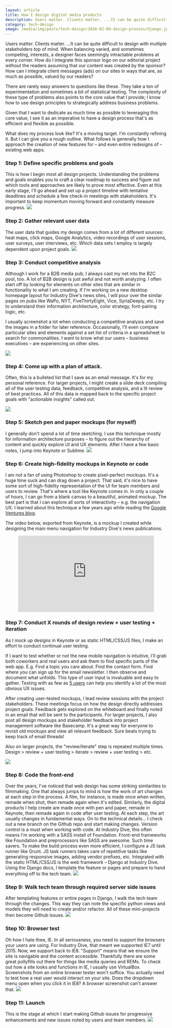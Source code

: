 ```yaml
---
layout: article
title: How I design digital media products
description: Users matter. Clients matter. ...It can be quite difficult to design with multiple stakeholders top of mind. When balancing varied, and sometimes competing, interests, a designer faces seemingly intractable problems at every corner.
category: tech-design
image: /media/img/posts/tech-design/2016-02-09-design-process/django.jpg
---
```


Users matter. Clients matter. ...It can be quite difficult to design with multiple stakeholders top of mind. When balancing varied, and sometimes competing, interests, a designer faces seemingly intractable problems at every corner. How do I integrate this sponsor logo on our editorial project without the readers assuming that our content was created by the sponsor? How can I integrate client messages (ads) on our sites in ways that are, as much as possible, valued by our readers?

There are rarely easy answers to questions like these. They take a ton of experimentation and sometimes a bit of statistical testing. The complexity of these type of problems also points to the core value that I provide; I know how to use design principles to strategically address business problems.

Given that I want to dedicate as much time as possible to leveraging this core value, I see it as an imperative to have a design process that's as efficient and flexible as possible.

What does my process look like? It's a moving target. I'm constantly refining it. But I can give you a rough outline. What follows is generally how I approach the creation of new features for – and even entire redesigns of – existing web apps.

<h3>Step 1: Define specific problems and goals</h3>
This is how I begin most all design projects. Understanding the problems and goals enables you to craft a clear roadmap to success and figure out which tools and approaches are likely to prove most effective. Even at this early stage, I'll go ahead and set up a project timeline with tentative deadlines and schedule a few check-in meetings with stakeholders. It's important to keep momentum moving forward and constantly measure progress.

<img src="{{ site.url }}/media/img/posts/tech-design/2016-02-09-design-process/goals.jpg" class="img-border">

<h3>Step 2: Gather relevant user data</h3>
The user data that guides my design comes from a lot of different sources: heat maps, click maps, Google Analytics, video recordings of user sessions, user surveys, user interviews, etc. Which data sets I employ is largely dependent upon project goals.

<img src="{{ site.url }}/media/img/posts/tech-design/2016-02-09-design-process/survey.jpg" class="img-border">

<h3>Step 3: Conduct competitive analysis</h3>
Although I work for a B2B media pub, I always cast my net into the B2C pool, too. A lot of B2B design is just awful and not worth analyzing.
I often start off by looking for elements on other sites that are similar in functionality to what I am creating. If I'm working on a new desktop homepage layout for Industry Dive's news sites, I will pour over the similar pages on pubs like WaPo, NYT, FiveThirtyEight, Vice, SyriaDeeply, etc. I try to understand their information architecture, color strategy, font-pairing logic, etc.

I usually screenshot a lot when conducting a competitive analysis and save the images in a folder for later reference. Occasionally, I'll even compare particular sites and elements against a set list of criteria in a spreadsheet to search for commonalities. I want to know what our users – business executives – are experiencing on other sites.

<img src="{{ site.url }}/media/img/posts/tech-design/2016-02-09-design-process/comp_analysis.jpg" class="img-border">

<h3>Step 4: Come up with a plan of attack.</h3>

Often, this is a bulleted list that I save as an email message. It's for my personal reference. For larger projects, I might create a slide deck compiling all of the user testing data, feedback, competitive analysis, and a lit review of best practices. All of this data is mapped back to the specific project goals with "actionable insights" called out.

<img src="{{ site.url }}/media/img/posts/tech-design/2016-02-09-design-process/slide_deck.jpg" class="img-border">

<h3>Step 5: Sketch pen and paper mockups (for myself)</h3>
I generally don't spend a lot of time sketching. I use this technique mostly for information architecture purposes – to figure out the hierarchy of content and quickly explore UI and UX elements. After I have a few basic notes, I jump into Keynote or Sublime.

<img src="{{ site.url }}/media/img/posts/tech-design/2016-02-09-design-process/sketch-demographics.jpg">

<h3>Step 6: Create high-fidelity mockups in Keynote or code</h3>
I am not a fan of using Photoshop to create pixel-perfect mockups. It's a huge time suck and can drag down a project. That said, it's nice to have some sort of high-fidelity representation of the UI for team members and users to review.
That's where a tool like Keynote comes in. In only a couple of hours, I can go from a blank canvas to a beautiful, animated mockup. The best part is that I can explore all sorts of interactivity – e.g. the navigation UX. I learned about this technique a few years ago while reading the <a href="https://library.gv.com/the-product-design-sprint-prototype-day-4-ebab764ac69f#.vo8zzk25d">Google Ventures blog</a>.

The video below, exported from Keynote, is a mockup I created while designing the main menu navigation for Industry Dive's news publications.

<div class="medium-frame">
	<figure>
		<style>.embed-container { position: relative; padding-bottom: 56.25%; height: 0; overflow: hidden; max-width: 100%; } .embed-container iframe, .embed-container object, .embed-container embed { position: absolute; top: 0; left: 0; width: 100%; height: 100%; }</style><div class='embed-container'><iframe src='https://player.vimeo.com/video/155146496' frameborder='0' webkitAllowFullScreen mozallowfullscreen allowFullScreen></iframe></div>
	</figure>
</div>

<h3>Step 7: Conduct X rounds of design review + user testing + iteration</h3>
As I mock up designs in Keynote or as static HTML/CSS/JS files, I make an effort to conduct continual user testing.

If I want to test whether or not the new mobile navigation is intuitive, I'll grab both coworkers and real users and ask them to find specific parts of the web app. E.g. Find a topic you care about. Find the contact form. Find where you can sign up for the email newsletter. I then observe and document what unfolds. This type of user input is invaluable and easy to gather. Testing with as few as <a href="https://www.nngroup.com/articles/why-you-only-need-to-test-with-5-users/">5 users</a> can help you identify a lot of the most obvious UX issues.

After creating user-tested mockups, I lead review sessions with the project stakeholders. These meetings focus on how the design directly addresses project goals. Feedback gets explored on the whiteboard and finally noted in an email that will be sent to the participants. For larger projects, I also post all design mockups and stakeholder feedback into project management software like Basecamp. It's a great way for everyone to revisit old mockups and view all relevant feedback. Sure beats trying to keep track of email threads!

Also on larger projects, the "review/iterate" step is repeated multiple times. Design > review + user testing > iterate > review + user testing > etc.

<img src="{{ site.url }}/media/img/posts/tech-design/2016-02-09-design-process/review.jpg" class="img-border">

<h3>Step 8: Code the front-end</h3>
Over the years, I've noticed that web design has some striking similarities to filmmaking. One that always jumps to mind is how the work of art changes at each step in the process. A film, for instance, is made once when written, remade when shot, then remade again when it's edited. Similarly, the digital products I help create are made once with pen and paper, remade in Keynote, then remade again in code after user testing. At each step, the art usually changes in fundamental ways.
On to the technical details... I check out a new branch on the Github repo and start making changes. Version control is a must when working with code.
At Industry Dive, this often means I'm working with a SASS install of Foundation. Front-end frameworks like Foundation and preprocessors like SASS are awesome. Such time savers. To make the build process even more efficient, I configure a JS task runner like Grunt. JS task runners takes care of repetitive tasks like generating responsive images, adding vendor prefixes, etc.
Integrated with the static HTML/CSS/JS is the web framework – Django at Industry Dive. Using the Django docs, I template the feature or pages and prepare to hand everything off to the tech team.

<img src="{{ site.url }}/media/img/posts/tech-design/2016-02-09-design-process/sublime.jpg">

<h3>Step 9: Walk tech team through required server side issues</h3>
After templating features or entire pages in Django, I walk the tech team through the changes. This way they can note the specific python views and models they will need to create and/or refactor. All of these mini-projects then become Github issues.

<img src="{{ site.url }}/media/img/posts/tech-design/2016-02-09-design-process/django.jpg" class="img-border">

<h3>Step 10: Browser test</h3>
Oh how I hate thee, IE. In all seriousness, you need to support the browsers your users are using. For Industry Dive, that meant we supported IE7 until 2015. Now, we support back to IE8. "Support" means that we ensure the site is navigable and the content accessible.
Thankfully there are some great pollyfills out there for things like media queries and REMs.
To check out how a site looks and functions in IE, I usually use VirtualBox. Screenshots from an online browser tester won't suffice. You actually need to test how a real user would interact on your site. Does the dropdown menu open when you click it in IE8? A browser screenshot can't answer that.

<img src="{{ site.url }}/media/img/posts/tech-design/2016-02-09-design-process/ie8_topic_page.jpg">

<h3>Step 11: Launch</h3>
This is the stage at which I start making Github issues for progressive enhancements and new issues noted by users and team members.

<img src="{{ site.url }}/media/img/posts/tech-design/2016-02-09-design-process/corp_site.jpg" class="img-border">
